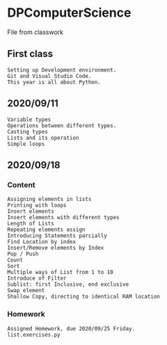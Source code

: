 # DPComputerScience
File from classwork
## First class
    Setting up Development environment. 
    Git and Visual Studio Code.
    This year is all about Python.
## 2020/09/11
    Variable types
    Operations between different types.
    Casting types
    Lists and its operation
    Simple loops
## 2020/09/18
### Content
    Assigning elements in lists
    Printing with loops
    Insert elements
    Insert elements with different types
    Length of Lists
    Repeating elements assign
    Introducing Statements parcially
    Find Location by index
    Insert/Remove elements by Index
    Pop / Push
    Count
    Sort
    Multiple ways of List from 1 to 10
    Introduce of Filter
    Sublist: first Inclusive, end exclusive
    Swap element
    Shallow Copy, directing to identical RAM location
### Homework
    Assigned Homework, due 2020/09/25 Friday.
    list.exercises.py

    
    